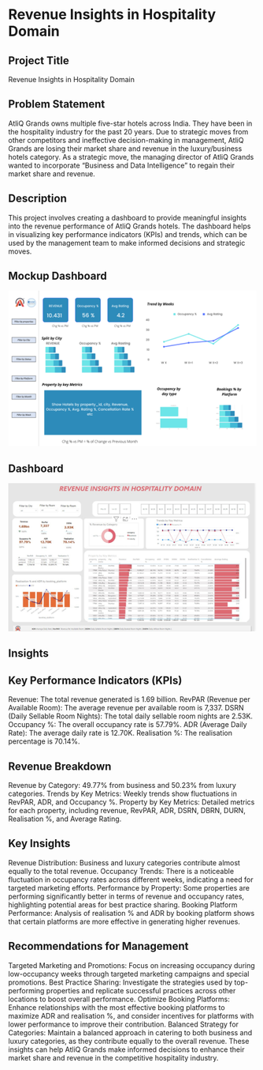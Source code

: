 
# Revenue Insights in Hospitality Domain

## Project Title

Revenue Insights in Hospitality Domain

## Problem Statement

AtliQ Grands owns multiple five-star hotels across India. They have been in the hospitality industry for the past 20 years. Due to strategic moves from other competitors and ineffective decision-making in management, AtliQ Grands are losing their market share and revenue in the luxury/business hotels category. As a strategic move, the managing director of AtliQ Grands wanted to incorporate “Business and Data Intelligence” to regain their market share and revenue.

## Description

This project involves creating a dashboard to provide meaningful insights into the revenue performance of AtliQ Grands hotels. The dashboard helps in visualizing key performance indicators (KPIs) and trends, which can be used by the management team to make informed decisions and strategic moves.
## Mockup Dashboard
![Dashboard](https://github.com/mothethomas/Hospitality_Domain/blob/main/Dashboard/mock%20up%20dashboard_atliq%20grands.png)
## Dashboard
![Dashboard](https://github.com/mothethomas/Hospitality_Domain/blob/main/Dashboard/Hospitality_domain.jpg)
## Insights
## Key Performance Indicators (KPIs)
Revenue: The total revenue generated is 1.69 billion.
RevPAR (Revenue per Available Room): The average revenue per available room is 7,337.
DSRN (Daily Sellable Room Nights): The total daily sellable room nights are 2.53K.
Occupancy %: The overall occupancy rate is 57.79%.
ADR (Average Daily Rate): The average daily rate is 12.70K.
Realisation %: The realisation percentage is 70.14%.
## Revenue Breakdown
Revenue by Category: 49.77% from business and 50.23% from luxury categories.
Trends by Key Metrics: Weekly trends show fluctuations in RevPAR, ADR, and Occupancy %.
Property by Key Metrics: Detailed metrics for each property, including revenue, RevPAR, ADR, DSRN, DBRN, DURN, Realisation %, and Average Rating.
## Key Insights
Revenue Distribution: Business and luxury categories contribute almost equally to the total revenue.
Occupancy Trends: There is a noticeable fluctuation in occupancy rates across different weeks, indicating a need for targeted marketing efforts.
Performance by Property: Some properties are performing significantly better in terms of revenue and occupancy rates, highlighting potential areas for best practice sharing.
Booking Platform Performance: Analysis of realisation % and ADR by booking platform shows that certain platforms are more effective in generating higher revenues.
## Recommendations for Management
Targeted Marketing and Promotions: Focus on increasing occupancy during low-occupancy weeks through targeted marketing campaigns and special promotions.
Best Practice Sharing: Investigate the strategies used by top-performing properties and replicate successful practices across other locations to boost overall performance.
Optimize Booking Platforms: Enhance relationships with the most effective booking platforms to maximize ADR and realisation %, and consider incentives for platforms with lower performance to improve their contribution.
Balanced Strategy for Categories: Maintain a balanced approach in catering to both business and luxury categories, as they contribute equally to the overall revenue.
These insights can help AtliQ Grands make informed decisions to enhance their market share and revenue in the competitive hospitality industry.


